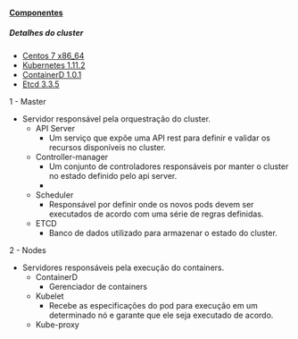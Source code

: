 #### [Componentes](https://kubernetes.io/docs/concepts/overview/components/)

##### Detalhes do cluster
- [Centos 7 x86_64](http://isoredirect.centos.org/centos/7/isos/x86_64/CentOS-7-x86_64-Minimal-1804.iso)
- [Kubernetes 1.11.2](https://github.com/kubernetes/kubernetes/releases/tag/v1.11.2)
- [ContainerD 1.0.1](https://github.com/containerd/containerd/releases/tag/v1.1.3)
- [Etcd 3.3.5](https://github.com/etcd-io/etcd/tree/v3.3.5)


1 - Master
- Servidor responsável pela orquestração do cluster.
  - API Server
    - Um serviço que expõe uma API rest para definir e validar os recursos
    disponíveis no cluster.
  - Controller-manager
    - Um conjunto de controladores responsáveis por manter o cluster no
    estado definido pelo api server.
    - 
  - Scheduler
    - Responsável por definir onde os novos pods devem ser executados
    de acordo com uma série de regras definidas.
  - ETCD
    - Banco de dados utilizado para armazenar o estado do cluster.

2 - Nodes

- Servidores responsáveis pela execução do containers.
  - ContainerD
    - Gerenciador de containers
  - Kubelet
    - Recebe as especificações do pod para execução em um determinado nó
    e garante que ele seja executado de acordo.
  - Kube-proxy
